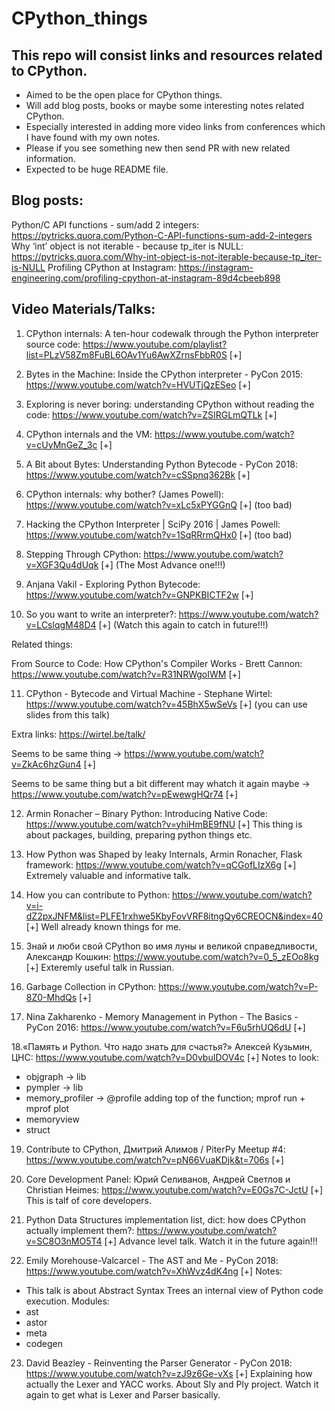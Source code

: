 # CPython_things

## This repo will consist links and resources related to CPython.

* Aimed to be the open place for CPython things.
* Will add blog posts, books or maybe some interesting notes related CPython.
* Especially interested in adding more video links from conferences which I have found with my own notes.
* Please if you see something new then send PR with new related information.
* Expected to be huge README file.

## Blog posts:
Python/C API functions - sum/add 2 integers: https://pytricks.quora.com/Python-C-API-functions-sum-add-2-integers
Why ‘int’ object is not iterable - because tp_iter is NULL: https://pytricks.quora.com/Why-int-object-is-not-iterable-because-tp_iter-is-NULL
Profiling CPython at Instagram: https://instagram-engineering.com/profiling-cpython-at-instagram-89d4cbeeb898

## Video Materials/Talks:

1. CPython internals: A ten-hour codewalk through the Python interpreter source code: https://www.youtube.com/playlist?list=PLzV58Zm8FuBL6OAv1Yu6AwXZrnsFbbR0S [+]

2. Bytes in the Machine: Inside the CPython interpreter - PyCon 2015: https://www.youtube.com/watch?v=HVUTjQzESeo [+]

3. Exploring is never boring: understanding CPython without reading the code: https://www.youtube.com/watch?v=ZSIRGLmQTLk [+]

4. CPython internals and the VM: https://www.youtube.com/watch?v=cUyMnGeZ_3c [+]

5. A Bit about Bytes: Understanding Python Bytecode - PyCon 2018: https://www.youtube.com/watch?v=cSSpnq362Bk [+]

6. CPython internals: why bother? (James Powell): https://www.youtube.com/watch?v=xLc5xPYGGnQ [+] (too bad)

7. Hacking the CPython Interpreter | SciPy 2016 | James Powell: https://www.youtube.com/watch?v=1SqRRrmQHx0 [+] (too bad)

8. Stepping Through CPython: https://www.youtube.com/watch?v=XGF3Qu4dUqk [+] (The Most Advance one!!!)

9. Anjana Vakil - Exploring Python Bytecode: https://www.youtube.com/watch?v=GNPKBICTF2w [+]

10. So you want to write an interpreter?: https://www.youtube.com/watch?v=LCslqgM48D4 [+] (Watch this again to catch in future!!!)

Related things:

From Source to Code: How CPython's Compiler Works - Brett Cannon: https://www.youtube.com/watch?v=R31NRWgoIWM [+]

11. CPython - Bytecode and Virtual Machine - Stephane Wirtel: https://www.youtube.com/watch?v=45BhX5wSeVs [+] (you can use slides from this talk)

Extra links: https://wirtel.be/talk/

Seems to be same thing -> https://www.youtube.com/watch?v=ZkAc6hzGun4 [+]

Seems to be same thing but a bit different may whatch it again maybe -> https://www.youtube.com/watch?v=pEwewgHQr74 [+]

12. Armin Ronacher – Binary Python: Introducing Native Code: https://www.youtube.com/watch?v=yhiHmBE9fNU [+]
This thing is about packages, building, preparing python things etc.

13. How Python was Shaped by leaky Internals, Armin Ronacher, Flask framework: https://www.youtube.com/watch?v=qCGofLIzX6g [+]
Extremely valuable and informative talk. 

14. How you can contribute to Python: https://www.youtube.com/watch?v=i-dZ2pxJNFM&list=PLFE1rxhwe5KbyFovVRF8itngQy6CREOCN&index=40 [+]
Well already known things for me.

15. Знай и люби свой CPython во имя луны и великой справедливости, Александр Кошкин: https://www.youtube.com/watch?v=0_5_zEOo8kg [+]
Exteremly useful talk in Russian.

16. Garbage Collection in CPython: https://www.youtube.com/watch?v=P-8Z0-MhdQs [+]

17. Nina Zakharenko - Memory Management in Python - The Basics - PyCon 2016:  https://www.youtube.com/watch?v=F6u5rhUQ6dU [+]

18.«Память и Python. Что надо знать для счастья?» Алексей Кузьмин, ЦНС:  https://www.youtube.com/watch?v=D0vbuIDOV4c [+]
Notes to look:
* objgraph -> lib
* pympler -> lib
* memory_profiler -> @profile adding top of the function; mprof run + mprof plot
* memoryview
* struct

19. Contribute to CPython, Дмитрий Алимов / PiterPy Meetup #4: https://www.youtube.com/watch?v=pN66VuaKDjk&t=706s [+]

20. Core Development Panel: Юрий Селиванов, Андрей Светлов и Christian Heimes: https://www.youtube.com/watch?v=E0Gs7C-JctU [+]
This is talf of core developers.

21. Python Data Structures implementation list, dict: how does CPython actually implement them?: https://www.youtube.com/watch?v=SC8O3nMO5T4 [+]
Advance level talk. Watch it in the future again!!!

22. Emily Morehouse-Valcarcel - The AST and Me - PyCon 2018: https://www.youtube.com/watch?v=XhWvz4dK4ng [+]
Notes:
* This talk is about Abstract Syntax Trees an internal view of Python code execution.
Modules:
* ast
* astor
* meta
* codegen

23. David Beazley - Reinventing the Parser Generator - PyCon 2018: https://www.youtube.com/watch?v=zJ9z6Ge-vXs [+]
Explaining how actually the Lexer and YACC works. About Sly and Ply project.
Watch it again to get what is Lexer and Parser basically.
